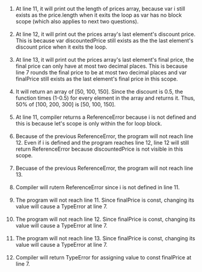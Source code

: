 1. At line 11, it will print out the length of prices array, because var i still exists as the price.length when it exits the loop as var has no block scope (which also applies to next two questions).
   <br></br>
2. At line 12, it will print out the prices array's last element's discount price. This is because var discountedPrice still exists as the the last element's discount price when it exits the loop.
   <br></br>
3. At line 13, it will print out the prices array's last element's final price, the final price can only have at most two decimal places. This is because line 7 rounds the final price to be at most two decimal places and var finalPrice still exists as the last element's final price in this scope.
   <br></br>
4. It will return an array of [50, 100, 150]. Since the discount is 0.5, the function times (1-0.5) for every element in the array and returns it. Thus, 50% of [100, 200, 300] is [50, 100, 150].
   <br></br>
5. At line 11, compiler returns a ReferenceError because i is not defined and this is because let's scope is only within the for loop block.
   <br></br>
6. Because of the previous ReferenceError, the program will not reach line 12. Even if i is defined and the program reaches line 12, line 12 will still return ReferenceError because discountedPrice is not visible in this scope.
   <br></br>
7. Becuase of the previous ReferenceError, the program will not reach line 13.
   <br></br>
8. Compiler will rutern ReferenceError since i is not defined in line 11.
   <br></br>
9.  The program will not reach line 11. Since finalPrice is const, changing its value will cause a TypeError at line 7.
    <br></br>
10.  The program will not reach line 12. Since finalPrice is const, changing its value will cause a TypeError at line 7.
    <br></br>
11.  The program will not reach line 13. Since finalPrice is const, changing its value will cause a TypeError at line 7.
    <br></br>
12.  Compiler will return TypeError for assigning value to const finalPrice at line 7.